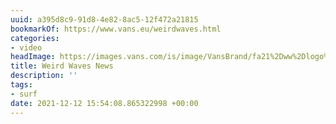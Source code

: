 ```yaml
---
uuid: a395d8c9-91d8-4e82-8ac5-12f472a21815
bookmarkOf: https://www.vans.eu/weirdwaves.html
categories:
- video
headImage: https://images.vans.com/is/image/VansBrand/fa21%2Dww%2Dlogo%2D6%2D1?$SCALE%2DORIGINAL$&fmt=png8-alpha
title: Weird Waves News
description: ''
tags:
- surf
date: 2021-12-12 15:54:08.865322998 +00:00
---
```


